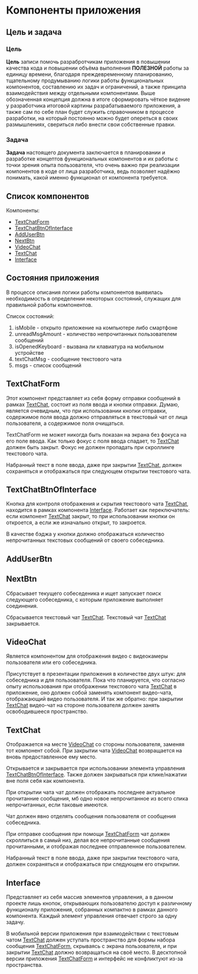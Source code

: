 # Компоненты приложения

## Цель и задача

### Цель

**Цель** записи помочь разрабротчикам приложения в повышении качества кода и повышении объёма выполнения **ПОЛЕЗНОЙ** работы за единицу времени, благодаря преждевременному планированию, тщательному продумыванию логики работы функциональных компонентов, составлению их задач и ограничений, а также принципа взаимодействия между отдельными компонентами. Выше обозначенная концепция должна в итоге сформировать чёткое видение у разработчика итоговой картины разрабатываемого приложения, а также сам по себе план будет служить справочником в процессе разработки, на который постоянно можно будет опереться в своих размышлениях, свериться либо внести свои собственные правки.

### Задача

**Задача** настоящего документа заключается в планировании и разработке концептов функциональных компонентов и их работы с точки зрения опыта пользователя, что очень важно при реализации компонентов в коде от лица разработчика, ведь позволяет надёжно понимать, какой именно функционал от компонента требуется.


## Список компонентов

Компоненты:
+ [TextChatForm](#textchatform)
+ [TextChatBtnOfInterface](#textchatbtnofinterface)
+ [AddUserBtn](#adduserbtn)
+ [NextBtn](#nextbtn)
+ [VideoChat](#videochat)
+ [TextChat](#textchat)
+ [Interface](#interface)


## Состояния приложения

В процессе описания логики работы компонентов выявилась необходимость в определении некоторых состояний, служащих для правильной работы компонентов.

Список состояний:
1. isMobile - открыто приложение на компьютере либо смартфоне
2. unreadMsgAmount - количество непрочитанных пользователем сообщений
3. isOpenedKeyboard - вызвана ли клавиатура на мобильном устройстве
4. textChatMsg - сообщение текстового чата
5. msgs - список сообщений


## TextChatForm

Этот компонент представляет из себя форму отправки сообщений в рамках [TextChat](#textchat), состоит из поля ввода и кнопки отправки. Думаю, является очевидным, что при использовании кнопки отправки, содержимое поля ввода должно отправляться в текстовый чат от лица пользователя, а содержимое поля очищаться.

TextChatForm не может никогда быть показан на экрана без фокуса на его поле ввода. Как только фокус с поля ввода спадает, то [TextChat](#textchat) должен быть закрыт.
Фокус не должен пропадать при скроллинге текстового чата.

Набранный текст в поле ввода, даже при закрытии [TextChat](#textchat), должен сохраняться и отображаться при следующем открытии текстового чата.


## TextChatBtnOfInterface

Кнопка для контроля отображения и скрытия текстового чата [TextChat](#textchat), находится в рамках компонента [Interface](#interface). Работает как переключатель: если компонент [TextChat](#textchat) закрыт, то при использовании кнопки он откроется, а если же изначально открыт, то закроется.

В качестве бэджа у кнопки должно отображаться количество непрочитанных текстовых сообщений от своего собеседника.


## AddUserBtn


## NextBtn

Сбрасывает текущего собеседеника и ищет запускает поиск следующего собеседника, с которым приложение выполняет соединения.

Сбрасывается текстовый чат [TextChat](#textchat). Текстовый чат [TextChat](#textchat) закрывается.


## VideoChat

Является компонентом для отображения видео с видеокамеры пользователя или его собеседника.

Присутствует в презентации приложения в количестве двух штук: для собеседника и для пользователя.
Пока что планируется, что согласно опыту использования при отображении текстового чата [TextChat](#textchat) в приложение, оно должен собой заменять компонент видео-чата, отображающий видео пользователя. И так же обратно: при закрытии [TextChat](#textchat) видео-чат на стороне пользователя должен занять освободившееся пространство.


## TextChat

Отображается на месте [VideoChat](#videochat) со стороны пользователя, заменяя тот компонент собой. При закрытии чата [VideoChat](#videochat) возвращается на вновь предоставленное ему место.

Открывается и закрывается при использовании элемента управления [TextChatBtnOfInterface](#textchatbtnofinterface). Также должен закрываться при клике/нажатии вне поля себя как компонента.

При открытии чата чат должен отображать последнее актуальное прочитанние сообщения, мб одно новое непрочитанное из всего спика непрочитанных, если таковые имеются.

Чат должен явно отделять сообщения пользователя от сообщения собеседника.

При отправке сообщения при помощи [TextChatForm](#textchatform) чат должен скроллиться в самый низ, делая все непрочитанные сообщения прочитанными, и отображая последнее отправленное пользователем.

Набранный текст в поле ввода, даже при закрытии текстового чата, должен сохраняться и отображаться при следующем его открытии.


## Interface

Представляет из себя массив элементов управления, а в данном проекте лишь кнопок, открывающих пользователю доступ к различному функционалу приложения, собранных компактно в рамках данного компонента. Каждый элемент управления отвечает строго за одну задачу.

В мобильной версии приложения при взаимодействии с текстовым чатом [TextChat](#textchat) должен уступать пространство для формы набора сообщения [TextChatForm](#textchatform), скрываясь с экрана пользователя, и при закрытии [TextChat](#textchat) должно возвращаться на своё место.
В десктопной версии приложения [TextChatForm](#textchatform) и интерфейс не конфликтуют из-за пространства.
